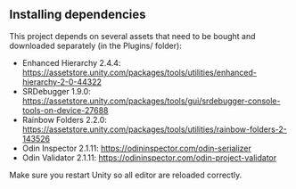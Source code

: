 ## Installing dependencies

This project depends on several assets that need to be bought and downloaded separately (in the Plugins/ folder):

- Enhanced Hierarchy 2.4.4: https://assetstore.unity.com/packages/tools/utilities/enhanced-hierarchy-2-0-44322
- SRDebugger 1.9.0: https://assetstore.unity.com/packages/tools/gui/srdebugger-console-tools-on-device-27688
- Rainbow Folders 2.2.0: https://assetstore.unity.com/packages/tools/utilities/rainbow-folders-2-143526
- Odin Inspector 2.1.11: https://odininspector.com/odin-serializer
- Odin Validator 2.1.11: https://odininspector.com/odin-project-validator

Make sure you restart Unity so all editor are reloaded correctly.
